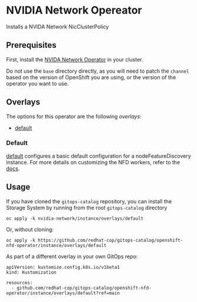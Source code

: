# NVIDIA Network Opereator

Installs a NVIDA Network NicClusterPolicy

## Prerequisites

First, install the [NVIDA Network Operator](../operator) in your cluster.

Do not use the `base` directory directly, as you will need to patch the `channel` based on the version of OpenShift you are using, or the version of the operator you want to use.

## Overlays

The options for this operator are the following *overlays*:
* [default](overlays/default)

### Default

[default](overlays/default) configures a basic default configuration for a nodeFeatureDiscovery instance.  For more details on customizing the NFD workers, refer to the [docs](https://kubernetes-sigs.github.io/node-feature-discovery/v0.10/advanced/worker-configuration-reference.html).

## Usage

If you have cloned the `gitops-catalog` repository, you can install the Storage System by running from the root `gitops-catalog` directory

```
oc apply -k nvidia-network/instance/overlays/default
```

Or, without cloning:

```
oc apply -k https://github.com/redhat-cop/gitops-catalog/openshift-nfd-operator/instance/overlays/default
```

As part of a different overlay in your own GitOps repo:

```
apiVersion: kustomize.config.k8s.io/v1beta1
kind: Kustomization

resources:
  - github.com/redhat-cop/gitops-catalog/openshift-nfd-operator/instance/overlays/default?ref=main
```
